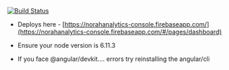 [![Build Status](https://travis-ci.org/norahabsentia/norahanalytics-console.svg?branch=master)](https://travis-ci.org/norahabsentia/norahanalytics-console)

* Deploys here - [https://norahanalytics-console.firebaseapp.com/](https://norahanalytics-console.firebaseapp.com/#/pages/dashboard)

* Ensure your node version is 6.11.3

* If you face @angular/devkit.... errors try reinstalling the angular/cli